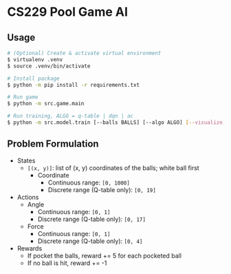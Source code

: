 # CS229 Pool Game AI

## Usage

```bash
# (Optional) Create & activate virtual environment
$ virtualenv .venv
$ source .venv/bin/activate

# Install package
$ python -m pip install -r requirements.txt

# Run game
$ python -m src.game.main

# Run training, ALGO = q-table | dqn | ac
$ python -m src.model.train [--balls BALLS] [--algo ALGO] [--visualize]
```

## Problem Formulation

- States
    - `[(x, y)]`: list of (x, y) coordinates of the balls; white ball first
        - Coordinate
            - Continuous range: `[0, 1000]`
            - Discrete range (Q-table only): `[0, 19]`
- Actions
    - Angle
        - Continuous range: `[0, 1]`
        - Discrete range (Q-table only): `[0, 17]` 
    - Force
        - Continuous range: `[0, 1]`
        - Discrete range (Q-table only): `[0, 4]` 
- Rewards
    - If pocket the balls, reward += 5 for each pocketed ball
    - If no ball is hit, reward += -1
